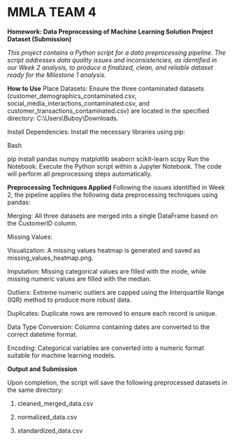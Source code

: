 # MMLA TEAM 4

**Homework: Data Preprocessing of Machine Learning Solution Project Dataset (Submission)**

_This project contains a Python script for a data preprocessing pipeline. The script addresses data quality issues and inconsistencies, as identified in our Week 2 analysis, to produce a finalized, clean, and reliable dataset ready for the Milestone 1 analysis._

**How to Use**
Place Datasets: Ensure the three contaminated datasets (customer_demographics_contaminated.csv, social_media_interactions_contaminated.csv, and customer_transactions_contaminated.csv) are located in the specified directory: C:\Users\Buboy\Downloads\.

Install Dependencies: Install the necessary libraries using pip:

Bash

pip install pandas numpy matplotlib seaborn scikit-learn scipy
Run the Notebook: Execute the Python script within a Jupyter Notebook. The code will perform all preprocessing steps automatically.

**Preprocessing Techniques Applied**
Following the issues identified in Week 2, the pipeline applies the following data preprocessing techniques using pandas:

Merging: All three datasets are merged into a single DataFrame based on the CustomerID column.

Missing Values:

Visualization: A missing values heatmap is generated and saved as missing_values_heatmap.png.

Imputation: Missing categorical values are filled with the mode, while missing numeric values are filled with the median.

Outliers: Extreme numeric outliers are capped using the Interquartile Range (IQR) method to produce more robust data.

Duplicates: Duplicate rows are removed to ensure each record is unique.

Data Type Conversion: Columns containing dates are converted to the correct datetime format.

Encoding: Categorical variables are converted into a numeric format suitable for machine learning models.

**Output and Submission**

Upon completion, the script will save the following preprocessed datasets in the same directory:

1. cleaned_merged_data.csv

2. normalized_data.csv

3. standardized_data.csv
